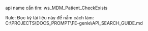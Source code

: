 api name cần tìm: ws_MDM_Patient_CheckExists

Rule: 
Đọc kỹ tài liệu này để nắm cách làm: C:\PROJECTS\DOCS_PROMPT\FE-genie\API_SEARCH_GUIDE.md